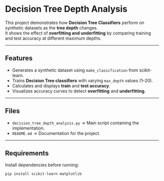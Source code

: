 # Decision Tree Depth Analysis

This project demonstrates how **Decision Tree Classifiers** perform on synthetic datasets as the **tree depth** changes.  
It shows the effect of **overfitting and underfitting** by comparing training and test accuracy at different maximum depths.

---

## Features
- Generates a synthetic dataset using `make_classification` from scikit-learn.
- Trains **Decision Tree classifiers** with varying `max_depth` values (1–20).
- Calculates and displays **train** and **test accuracy**.
- Visualizes accuracy curves to detect **overfitting** and **underfitting**.

---

## Files
- `decision_tree_depth_analysis.py` → Main script containing the implementation.  
- `README.md` → Documentation for the project.

---

## Requirements
Install dependencies before running:

```bash
pip install scikit-learn matplotlib
